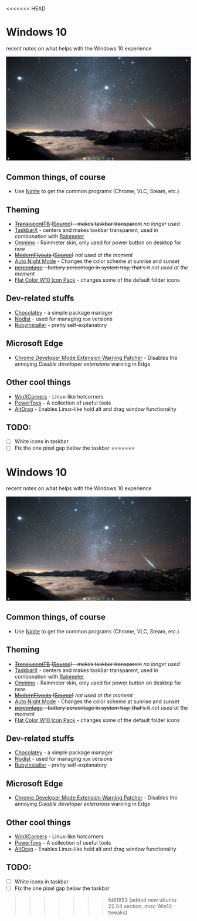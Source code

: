<<<<<<< HEAD
# Windows 10
recent notes on what helps with the Windows 10 experience

![Windows 10 Screenshot](img/windows_screenshot.png)

## Common things, of course
- Use [Ninite](https://ninite.com/) to get the common programs (Chrome, VLC, Steam, etc.)

## Theming
- ~~[TranslucentTB](https://www.microsoft.com/en-us/p/translucenttb/9pf4kz2vn4w9) ([Source](https://github.com/TranslucentTB/TranslucentTB)) - makes taskbar transparent~~ _no longer used_
- [TaskbarX](https://github.com/ChrisAnd1998/TaskbarX) - centers and makes taskbar transparent, used in combonation with [Rainmeter](https://github.com/rainmeter/rainmeter)
- [Omnimo](https://github.com/fediaFedia/Omnimo/) - Rainmeter skin, only used for power button on desktop for now
- ~~[ModernFlyouts](https://www.microsoft.com/en-us/p/modernflyouts-preview/9mt60qv066rp) ([Source](https://github.com/ModernFlyouts-Community/ModernFlyouts))~~ _not used at the moment_
- [Auto Night Mode](https://github.com/Armin2208/Windows-Auto-Night-Mode) - Changes the color scheme at sunrise and sunset
- ~~[percentage](https://github.com/kas/percentage) - battery percentage in system tray, that's it~~ _not used at the moment_
- [Flat Color W10 Icon Pack](https://www.deviantart.com/alexgal23/art/Flat-Color-W10-IconPack-558363064) - changes some of the default folder icons

## Dev-related stuffs
- [Chocolatey](https://chocolatey.org/) - a simple package manager
- [Nodist](https://github.com/nullivex/nodist) - used for managing `npm` versions
- [RubyInstaller](https://github.com/oneclick/rubyinstaller2) - pretty self-explanatory

## Microsoft Edge
- [Chrome Developer Mode Extension Warning Patcher](https://github.com/Ceiridge/Chrome-Developer-Mode-Extension-Warning-Patcher) - Disables the annoying _Disable developer extensions_ warning in Edge

## Other cool things
- [WinXCorners](https://github.com/vhanla/winxcorners) - Linux-like hotcorners
- [PowerToys](https://github.com/microsoft/PowerToys) - A collection of useful tools
- [AltDrag](https://github.com/stefansundin/altdrag) - Enables Linux-like hold alt and drag window functionality

## TODO:
- [ ] White icons in taskbar
- [ ] Fix the one pixel gap below the taskbar
=======
# Windows 10
recent notes on what helps with the Windows 10 experience

![Windows 10 Screenshot](img/windows_screenshot.png)

## Common things, of course
- Use [Ninite](https://ninite.com/) to get the common programs (Chrome, VLC, Steam, etc.)

## Theming
- ~~[TranslucentTB](https://www.microsoft.com/en-us/p/translucenttb/9pf4kz2vn4w9) ([Source](https://github.com/TranslucentTB/TranslucentTB)) - makes taskbar transparent~~ _no longer used_
- [TaskbarX](https://github.com/ChrisAnd1998/TaskbarX) - centers and makes taskbar transparent, used in combonation with [Rainmeter](https://github.com/rainmeter/rainmeter)
- [Omnimo](https://github.com/fediaFedia/Omnimo/) - Rainmeter skin, only used for power button on desktop for now
- ~~[ModernFlyouts](https://www.microsoft.com/en-us/p/modernflyouts-preview/9mt60qv066rp) ([Source](https://github.com/ModernFlyouts-Community/ModernFlyouts))~~ _not used at the moment_
- [Auto Night Mode](https://github.com/Armin2208/Windows-Auto-Night-Mode) - Changes the color scheme at sunrise and sunset
- ~~[percentage](https://github.com/kas/percentage) - battery percentage in system tray, that's it~~ _not used at the moment_
- [Flat Color W10 Icon Pack](https://www.deviantart.com/alexgal23/art/Flat-Color-W10-IconPack-558363064) - changes some of the default folder icons

## Dev-related stuffs
- [Chocolatey](https://chocolatey.org/) - a simple package manager
- [Nodist](https://github.com/nullivex/nodist) - used for managing `npm` versions
- [RubyInstaller](https://github.com/oneclick/rubyinstaller2) - pretty self-explanatory

## Microsoft Edge
- [Chrome Developer Mode Extension Warning Patcher](https://github.com/Ceiridge/Chrome-Developer-Mode-Extension-Warning-Patcher) - Disables the annoying _Disable developer extensions_ warning in Edge

## Other cool things
- [WinXCorners](https://github.com/vhanla/winxcorners) - Linux-like hotcorners
- [PowerToys](https://github.com/microsoft/PowerToys) - A collection of useful tools
- [AltDrag](https://github.com/stefansundin/altdrag) - Enables Linux-like hold alt and drag window functionality

## TODO:
- [ ] White icons in taskbar
- [ ] Fix the one pixel gap below the taskbar
>>>>>>> fd81853 (added new ubuntu 22.04 section, misc Win10 tweaks)
